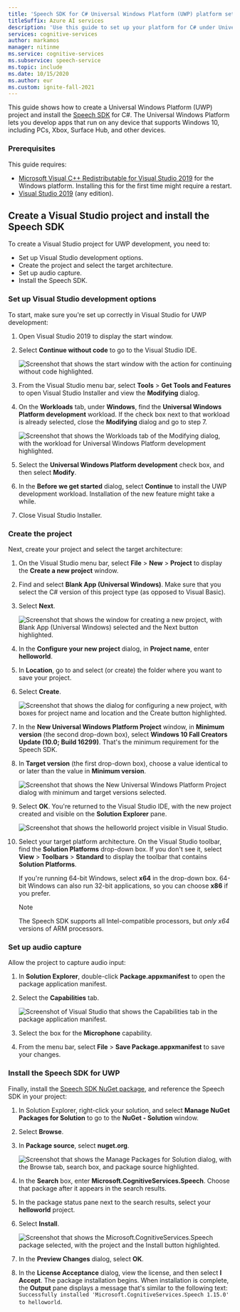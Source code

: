 ```yaml
---
title: 'Speech SDK for C# Universal Windows Platform (UWP) platform setup - Speech service'
titleSuffix: Azure AI services
description: 'Use this guide to set up your platform for C# under Universal Windows Platform (UWP) with the Speech SDK.'
services: cognitive-services
author: markamos
manager: nitinme
ms.service: cognitive-services
ms.subservice: speech-service
ms.topic: include
ms.date: 10/15/2020
ms.author: eur
ms.custom: ignite-fall-2021
---
```


This guide shows how to create a Universal Windows Platform (UWP) project and install the [Speech SDK](~/articles/ai-services/speech-service/speech-sdk.md) for C#. The Universal Windows Platform lets you develop apps that run on any device that supports Windows 10, including PCs, Xbox, Surface Hub, and other devices.

### Prerequisites

This guide requires:

* [Microsoft Visual C++ Redistributable for Visual Studio 2019](https://support.microsoft.com/topic/the-latest-supported-visual-c-downloads-2647da03-1eea-4433-9aff-95f26a218cc0) for the Windows platform. Installing this for the first time might require a restart.
* [Visual Studio 2019](https://visualstudio.microsoft.com/downloads/) (any edition).

## Create a Visual Studio project and install the Speech SDK


To create a Visual Studio project for UWP development, you need to:

- Set up Visual Studio development options.
- Create the project and select the target architecture.
- Set up audio capture.
- Install the Speech SDK.

### Set up Visual Studio development options

To start, make sure you're set up correctly in Visual Studio for UWP development:

1. Open Visual Studio 2019 to display the start window.   

1. Select **Continue without code** to go to the Visual Studio IDE.

   ![Screenshot that shows the start window with the action for continuing without code highlighted.](~/articles/ai-services/speech-service/media/sdk/vs-enable-uwp-start-window.png)

1. From the Visual Studio menu bar, select **Tools** > **Get Tools and Features** to open Visual Studio Installer and view the **Modifying** dialog.

1. On the **Workloads** tab, under **Windows**, find the **Universal Windows Platform development** workload. If the check box next to that workload is already selected, close the **Modifying** dialog and go to step 7.

   ![Screenshot that shows the Workloads tab of the Modifying dialog, with the workload for Universal Windows Platform development highlighted.](~/articles/ai-services/speech-service/media/sdk/vs-enable-uwp-workload.png)

1. Select the **Universal Windows Platform development** check box, and then select **Modify**. 

1. In the **Before we get started** dialog, select **Continue** to install the UWP development workload. Installation of the new feature might take a while.

1. Close Visual Studio Installer.

### Create the project

Next, create your project and select the target architecture:

1. On the Visual Studio menu bar, select **File** > **New** > **Project** to display the **Create a new project** window.   

1. Find and select **Blank App (Universal Windows)**. Make sure that you select the C# version of this project type (as opposed to Visual Basic).

1. Select **Next**.  

   ![Screenshot that shows the window for creating a new project, with Blank App (Universal Windows) selected and the Next button highlighted.](~/articles/ai-services/speech-service/media/sdk/vs-enable-uwp-create-new-project.png)

1. In the **Configure your new project** dialog, in **Project name**, enter **helloworld**.

1. In **Location**, go to and select (or create) the folder where you want to save your project.

1. Select **Create**.  

   ![Screenshot that shows the dialog for configuring a new project, with boxes for project name and location and the Create button highlighted.](~/articles/ai-services/speech-service/media/sdk/vs-enable-uwp-configure-your-new-project.png)

1. In the **New Universal Windows Platform Project** window, in **Minimum version** (the second drop-down box), select **Windows 10 Fall Creators Update (10.0; Build 16299)**. That's the minimum requirement for the Speech SDK.   

1. In **Target version** (the first drop-down box), choose a value identical to or later than the value in **Minimum version**.

   ![Screenshot that shows the New Universal Windows Platform Project dialog with minimum and target versions selected.](~/articles/ai-services/speech-service/media/sdk/qs-csharp-uwp-02-new-uwp-project.png)

1. Select **OK**. You're returned to the Visual Studio IDE, with the new project created and visible on the **Solution Explorer** pane.

   ![Screenshot that shows the helloworld project visible in Visual Studio.](~/articles/ai-services/speech-service/media/sdk/vs-enable-uwp-helloworld.png)

1. Select your target platform architecture. On the Visual Studio toolbar, find the **Solution Platforms** drop-down box. If you don't see it, select **View** > **Toolbars** > **Standard** to display the toolbar that contains **Solution Platforms**. 

   If you're running 64-bit Windows, select **x64** in the drop-down box. 64-bit Windows can also run 32-bit applications, so you can choose **x86** if you prefer.

   > [!NOTE]
   > The Speech SDK supports all Intel-compatible processors, but *only x64* versions of ARM processors.

### Set up audio capture

Allow the project to capture audio input:

1. In **Solution Explorer**, double-click **Package.appxmanifest** to open the package application manifest.

1. Select the **Capabilities** tab.

   ![Screenshot of Visual Studio that shows the Capabilities tab in the package application manifest.](~/articles/ai-services/speech-service/media/sdk/qs-csharp-uwp-07-capabilities.png)

1. Select the box for the **Microphone** capability.

1. From the menu bar, select **File** > **Save Package.appxmanifest** to save your changes.

### Install the Speech SDK for UWP

Finally, install the [Speech SDK NuGet package](https://aka.ms/csspeech/nuget), and reference the Speech SDK in your project:

1. In Solution Explorer, right-click your solution, and select **Manage NuGet Packages for Solution** to go to the **NuGet - Solution** window.

1. Select **Browse**.  

1. In **Package source**, select **nuget.org**.

   ![Screenshot that shows the Manage Packages for Solution dialog, with the Browse tab, search box, and package source highlighted.](~/articles/ai-services/speech-service/media/sdk/vs-enable-uwp-nuget-solution-browse.png)

1. In the **Search** box, enter **Microsoft.CognitiveServices.Speech**. Choose that package after it appears in the search results.   

1. In the package status pane next to the search results, select your **helloworld** project.

1. Select **Install**.

   ![Screenshot that shows the Microsoft.CognitiveServices.Speech package selected, with the project and the Install button highlighted.](~/articles/ai-services/speech-service/media/sdk/qs-csharp-uwp-05-nuget-install-1.0.0.png)

1. In the **Preview Changes** dialog, select **OK**.

1. In the **License Acceptance** dialog, view the license, and then select **I Accept**. The package installation begins. When installation is complete, the **Output** pane displays a message that's similar to the following text: `Successfully installed 'Microsoft.CognitiveServices.Speech 1.15.0' to helloworld`.
